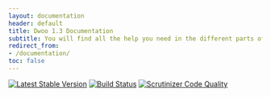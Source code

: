 ```yaml
---
layout: documentation
header: default
title: Dwoo 1.3 Documentation
subtitle: You will find all the help you need in the different parts of this documentation
redirect_from:
- /documentation/
toc: false
---
```


[![Latest Stable Version](https://img.shields.io/badge/stable-1.3.6-blue.svg?style=flat-square)](https://packagist.org/packages/dwoo/dwoo)
[![Build Status](https://travis-ci.org/dwoo-project/dwoo.svg?branch=1.3)](https://travis-ci.org/dwoo-project/dwoo)
[![Scrutinizer Code Quality](https://scrutinizer-ci.com/g/dwoo-project/dwoo/badges/quality-score.png?b=1.3)](https://scrutinizer-ci.com/g/dwoo-project/dwoo/?branch=1.3)


